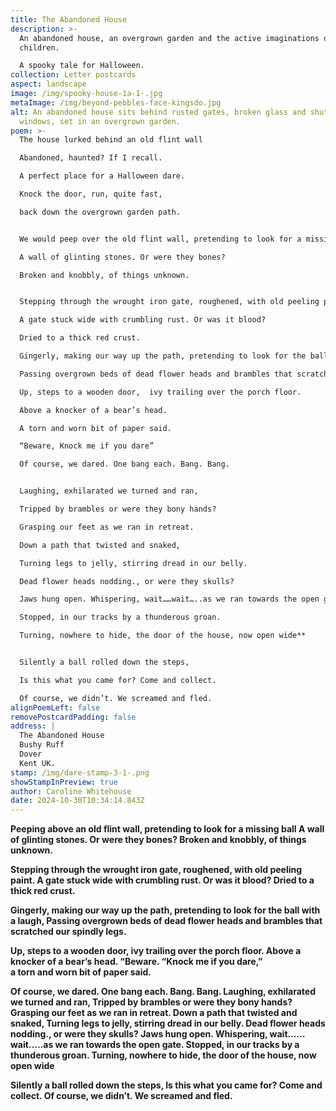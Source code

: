 ```yaml
---
title: The Abandoned House
description: >-
  An abandoned house, an overgrown garden and the active imaginations of
  children.

  A spooky tale for Halloween.
collection: Letter postcards
aspect: landscape
image: /img/spooky-house-1a-1-.jpg
metaImage: /img/beyond-pebbles-face-kingsdo.jpg
alt: An abandoned house sits behind rusted gates, broken glass and shuttered
  windows, set in an overgrown garden.
poem: >-
  The house lurked behind an old flint wall 

  Abandoned, haunted? If I recall.

  A perfect place for a Halloween dare.

  Knock the door, run, quite fast,

  back down the overgrown garden path.


  We would peep over the old flint wall, pretending to look for a missing ball.

  A wall of glinting stones. Or were they bones?

  Broken and knobbly, of things unknown.


  Stepping through the wrought iron gate, roughened, with old peeling paint.

  A gate stuck wide with crumbling rust. Or was it blood? 

  Dried to a thick red crust.

  Gingerly, making our way up the path, pretending to look for the ball with a laugh,

  Passing overgrown beds of dead flower heads and brambles that scratched our spindly legs.

  Up, steps to a wooden door,  ivy trailing over the porch floor.

  Above a knocker of a bear’s head. 

  A torn and worn bit of paper said. 

  “Beware, Knock me if you dare”

  Of course, we dared. One bang each. Bang. Bang.


  Laughing, exhilarated we turned and ran,

  Tripped by brambles or were they bony hands?

  Grasping our feet as we ran in retreat.

  Down a path that twisted and snaked,

  Turning legs to jelly, stirring dread in our belly.

  Dead flower heads nodding., or were they skulls? 

  Jaws hung open. Whispering, wait……wait…..as we ran towards the open gate.

  Stopped, in our tracks by a thunderous groan.

  Turning, nowhere to hide, the door of the house, now open wide**


  Silently a ball rolled down the steps,

  Is this what you came for? Come and collect.

  Of course, we didn’t. We screamed and fled.
alignPoemLeft: false
removePostcardPadding: false
address: |
  The Abandoned House
  Bushy Ruff
  Dover
  Kent UK.
stamp: /img/dare-stamp-3-1-.png
showStampInPreview: true
author: Caroline Whitehouse
date: 2024-10-30T10:34:14.843Z
---
```

**Peeping above an old flint wall, pretending to look for a missing ball
A wall of glinting stones. Or were they bones?
Broken and knobbly, of things unknown.**

**Stepping through the wrought iron gate, roughened, with old peeling paint.
A gate stuck wide with crumbling rust. Or was it blood? 
Dried to a thick red crust.**

**Gingerly, making our way up the path, pretending to look for the ball with a laugh,
Passing overgrown beds of dead flower heads and brambles that scratched our spindly legs.**

**Up, steps to a wooden door,  ivy trailing over the porch floor.
Above a knocker of a bear’s head. “Beware. “Knock me if you dare,”**\
**a torn and worn bit of paper said.**

**Of course, we dared. One bang each. Bang. Bang.
Laughing, exhilarated we turned and ran,
Tripped by brambles or were they bony hands?
Grasping our feet as we ran in retreat.
Down a path that twisted and snaked,
Turning legs to jelly, stirring dread in our belly.
Dead flower heads nodding., or were they skulls? 
Jaws hung open. Whispering, wait……wait…..as we ran towards the open gate.
Stopped, in our tracks by a thunderous groan.
Turning, nowhere to hide, the door of the house, now open wide**

**Silently a ball rolled down the steps,
Is this what you came for? Come and collect.
Of course, we didn’t. We screamed and fled.**